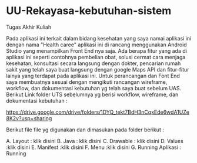 # UU-Rekayasa-kebutuhan-sistem

Tugas Akhir Kuliah

Pada aplikasi ini terkait dalam bidang kesehatan yang saya namai aplikasi ini dengan nama "Health caree" aplikasi ini di rancang menggunakan Android Studio yang menampilkan Front End nya saja. Ada berapa fitur yang ada di aplikasi ini seperti contohnya pembelian obat, solusi cermat cara menjaga kesehatan, konsultasi secara langsung dengan dokter, pencarian rumah sakit yang telah saya buat langsung dengan google Maps API dan fitur-fitur lainya yang terdapat pada aplikasi ini. Untuk perancangan dan Font End saya membuatnya sesuai dengan mengikuti rancangan wireframe, workflow, dan dokumentasi kebutuhan yg telah saya buat sebelum UAS. Berikut Link folder UTS sebelumnya yg berisi workflow, wireframe, dan dokumentasi kebutuhan :

https://drive.google.com/drive/folders/1DYQ_tekt7BdH3nCqxEde6wdA1UZe8K2v?usp=sharing

Berikut file file yg digunakan dan dimasukan pada folder berikut :

A. Layout : klik disini
B. Java : klik disini
C. Drawable : klik disini
D. Values :klik disini
E. Manifest :klik disini
F. Menu :klik disini
G. Running Aplikasi :
Running
